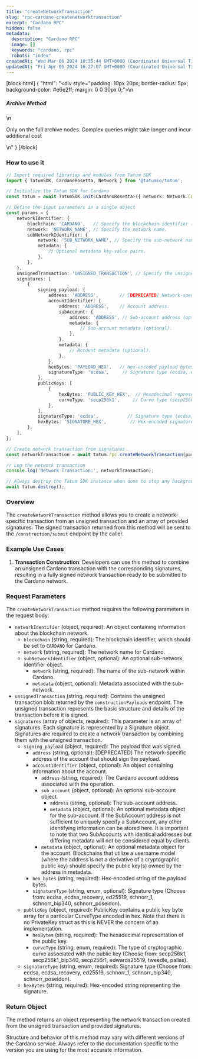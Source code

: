 ```yaml
---
title: "createNetworkTransaction"
slug: "rpc-cardano-createnetworktransaction"
excerpt: "Cardano RPC"
hidden: false
metadata: 
  description: "Cardano RPC"
  image: []
  keywords: "cardano, rpc"
  robots: "index"
createdAt: "Wed Mar 06 2024 10:35:44 GMT+0000 (Coordinated Universal Time)"
updatedAt: "Fri Apr 05 2024 16:27:07 GMT+0000 (Coordinated Universal Time)"
---
```

[block:html]
{
  "html": "<div style=\"padding: 10px 20px; border-radius: 5px; background-color: #e6e2ff; margin: 0 0 30px 0;\">\n  <h5>Archive Method</h5>\n  <p>Only on the full archive nodes. Complex queries might take longer and incur additional cost</p>\n</div>"
}
[/block]


### How to use it

```typescript
// Import required libraries and modules from Tatum SDK
import { TatumSDK, CardanoRosetta, Network } from '@tatumio/tatum';

// Initialize the Tatum SDK for Cardano
const tatum = await TatumSDK.init<CardanoRosetta>({ network: Network.CARDANO_ROSETTA });

// Define the input parameters in a single object
const params = {
    networkIdentifier: {
        blockchain: 'CARDANO',   // Specify the blockchain identifier ('CARDANO' for Cardano).
        network: 'NETWORK_NAME', // Specify the network name.
        subNetworkIdentifier: {
            network: 'SUB_NETWORK_NAME', // Specify the sub-network name (optional).
            metadata: {
                // Optional metadata key-value pairs.
            },
        },
    },
    unsignedTransaction: 'UNSIGNED_TRANSACTION', // Specify the unsigned transaction blob.
    signatures: [
        {
            signing_payload: {
                address: 'ADDRESS',        // [DEPRECATED] Network-specific address (optional).
                accountIdentifier: {
                    address: 'ADDRESS',    // Account address.
                    subAccount: {
                        address: 'ADDRESS', // Sub-account address (optional).
                        metadata: {
                            // Sub-account metadata (optional).
                        },
                    },
                    metadata: {
                        // Account metadata (optional).
                    },
                },
                hexBytes: 'PAYLOAD_HEX',   // Hex-encoded payload bytes.
                signatureType: 'ecdsa',     // Signature type (ecdsa, ecdsa_recovery, ed25519, schnorr_1, schnorr_bip340, schnorr_poseidon).
            },
            publicKeys: [
                {
                    hexBytes: 'PUBLIC_KEY_HEX',  // Hexadecimal representation of the public key.
                    curveType: 'secp256k1',     // Curve type (secp256k1, secp256k1_bip340, secp256r1, edwards25519, tweedle, pallas).
                },
            ],
            signatureType: 'ecdsa',           // Signature type (ecdsa, ecdsa_recovery, ed25519, schnorr_1, schnorr_bip340, schnorr_poseidon).
            hexBytes: 'SIGNATURE_HEX',         // Hex-encoded signature.
        },
    ],
};

// Create network transaction from signatures
const networkTransaction = await tatum.rpc.createNetworkTransaction(params);

// Log the network transaction
console.log('Network Transaction:', networkTransaction);

// Always destroy the Tatum SDK instance when done to stop any background processes
await tatum.destroy();
```

### Overview

The `createNetworkTransaction` method allows you to create a network-specific transaction from an unsigned transaction and an array of provided signatures. The signed transaction returned from this method will be sent to the `/construction/submit` endpoint by the caller.

### Example Use Cases

1. **Transaction Construction**: Developers can use this method to combine an unsigned Cardano transaction with the corresponding signatures, resulting in a fully signed network transaction ready to be submitted to the Cardano network.

### Request Parameters

The `createNetworkTransaction` method requires the following parameters in the request body:

- `networkIdentifier` (object, required): An object containing information about the blockchain network.
  - `blockchain` (string, required): The blockchain identifier, which should be set to `CARDANO` for Cardano.
  - `network` (string, required): The network name for Cardano.
  - `subNetworkIdentifier` (object, optional): An optional sub-network identifier object.
    - `network` (string, required): The name of the sub-network within Cardano.
    - `metadata` (object, optional): Metadata associated with the sub-network.
- `unsignedTransaction` (string, required): Contains the unsigned transaction blob returned by the `constructionPayloads` endpoint. The unsigned transaction represents the basic structure and details of the transaction before it is signed.
- `signatures` (array of objects, required): This parameter is an array of signatures. Each signature is represented by a Signature object. Signatures are required to create a network transaction by combining them with the unsigned transaction.
  - `signing_payload` (object, required): The payload that was signed.
    - `address` (string, optional): [DEPRECATED] The network-specific address of the account that should sign the payload.
    - `accountIdentifier` (object, optional): An object containing information about the account.
      - `address` (string, required): The Cardano account address associated with the operation.
      - `sub_account` (object, optional): An optional sub-account object.
        - `address` (string, optional): The sub-account address.
        - `metadata` (object, optional): An optional metadata object for the sub-account. If the SubAccount address is not sufficient to uniquely specify a SubAccount, any other identifying information can be stored here. It is important to note that two SubAccounts with identical addresses but differing metadata will not be considered equal by clients.
      - `metadata` (object, optional): An optional metadata object for the account. Blockchains that utilize a username model (where the address is not a derivative of a cryptographic public key) should specify the public key(s) owned by the address in metadata.
    - `hex_bytes` (string, required): Hex-encoded string of the payload bytes.
    - `signatureType` (string, enum, optional): Signature type (Choose from: ecdsa, ecdsa_recovery, ed25519, schnorr_1, schnorr_bip340, schnorr_poseidon).
  - `publicKey` (object, required): PublicKey contains a public key byte array for a particular CurveType encoded in hex. Note that there is no PrivateKey struct as this is NEVER the concern of an implementation.
    - `hexBytes` (string, required): The hexadecimal representation of the public key.
    - `curveType` (string, enum, required): The type of cryptographic curve associated with the public key (Choose from: secp256k1, secp256k1_bip340, secp256r1, edwards25519, tweedle, pallas).
  - `signatureType` (string, enum, required): Signature type (Choose from: ecdsa, ecdsa_recovery, ed25519, schnorr_1, schnorr_bip340, schnorr_poseidon).
  - `hexBytes` (string, required): Hex-encoded string representing the signature.

### Return Object

The method returns an object representing the network transaction created from the unsigned transaction and provided signatures.

Structure and behavior of this method may vary with different versions of the Cardano service. Always refer to the documentation specific to the version you are using for the most accurate information.
